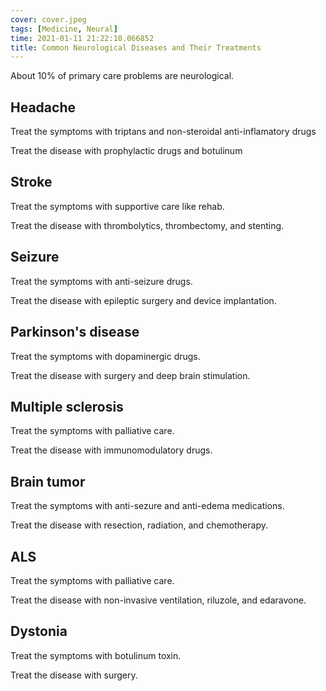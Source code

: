 ```yaml
---
cover: cover.jpeg
tags: [Medicine, Neural]
time: 2021-01-11 21:22:10.066852
title: Common Neurological Diseases and Their Treatments
---
```


About 10% of primary care problems are neurological.

## Headache

Treat the symptoms with triptans and non-steroidal anti-inflamatory drugs

Treat the disease with prophylactic drugs and botulinum

## Stroke

Treat the symptoms with supportive care like rehab.

Treat the disease with thrombolytics, thrombectomy, and stenting.

## Seizure

Treat the symptoms with anti-seizure drugs.

Treat the disease with epileptic surgery and device implantation.

## Parkinson's disease

Treat the symptoms with dopaminergic drugs.

Treat the disease with surgery and deep brain stimulation.

## Multiple sclerosis

Treat the symptoms with palliative care.

Treat the disease with immunomodulatory drugs.

## Brain tumor

Treat the symptoms with anti-sezure and anti-edema medications.

Treat the disease with resection, radiation, and chemotherapy.

## ALS

Treat the symptoms with palliative care.

Treat the disease with non-invasive ventilation, riluzole, and edaravone.

## Dystonia

Treat the symptoms with botulinum toxin.

Treat the disease with surgery.
